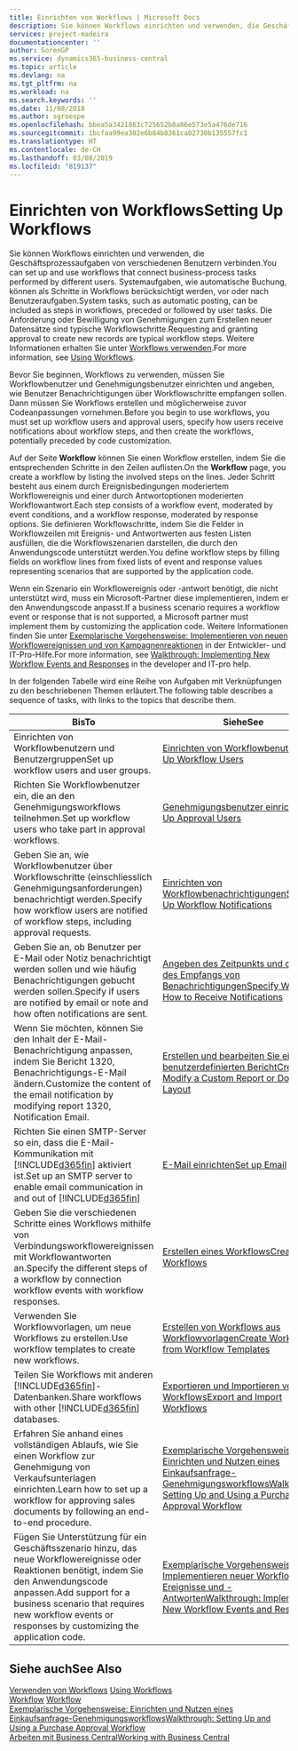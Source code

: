 ```yaml
---
title: Einrichten von Workflows | Microsoft Docs
description: Sie können Workflows einrichten und verwenden, die Geschäftsprozessaufgaben von verschiedenen Benutzern verbinden. Systemaufgaben, wie automatische Buchung, können als Schritte in Workflows berücksichtigt werden, vor oder nach Benutzeraufgaben. Die Anforderung oder Bewilligung von Genehmigungen zum Erstellen neuer Datensätze sind typische Workflowschritte.
services: project-madeira
documentationcenter: ''
author: SorenGP
ms.service: dynamics365-business-central
ms.topic: article
ms.devlang: na
ms.tgt_pltfrm: na
ms.workload: na
ms.search.keywords: ''
ms.date: 11/08/2018
ms.author: sgroespe
ms.openlocfilehash: bbea5a3421863c725652b8a86e573e5a476de716
ms.sourcegitcommit: 1bcfaa99ea302e6b84b8361ca02730b135557fc1
ms.translationtype: HT
ms.contentlocale: de-CH
ms.lasthandoff: 03/08/2019
ms.locfileid: "819137"
---
```

# <a name="setting-up-workflows"></a><span data-ttu-id="adf8d-105">Einrichten von Workflows</span><span class="sxs-lookup"><span data-stu-id="adf8d-105">Setting Up Workflows</span></span>
<span data-ttu-id="adf8d-106">Sie können Workflows einrichten und verwenden, die Geschäftsprozessaufgaben von verschiedenen Benutzern verbinden.</span><span class="sxs-lookup"><span data-stu-id="adf8d-106">You can set up and use workflows that connect business-process tasks performed by different users.</span></span> <span data-ttu-id="adf8d-107">Systemaufgaben, wie automatische Buchung, können als Schritte in Workflows berücksichtigt werden, vor oder nach Benutzeraufgaben.</span><span class="sxs-lookup"><span data-stu-id="adf8d-107">System tasks, such as automatic posting, can be included as steps in workflows, preceded or followed by user tasks.</span></span> <span data-ttu-id="adf8d-108">Die Anforderung oder Bewilligung von Genehmigungen zum Erstellen neuer Datensätze sind typische Workflowschritte.</span><span class="sxs-lookup"><span data-stu-id="adf8d-108">Requesting and granting approval to create new records are typical workflow steps.</span></span> <span data-ttu-id="adf8d-109">Weitere Informationen erhalten Sie unter [Workflows verwenden](across-use-workflows.md).</span><span class="sxs-lookup"><span data-stu-id="adf8d-109">For more information, see [Using Workflows](across-use-workflows.md).</span></span>  

 <span data-ttu-id="adf8d-110">Bevor Sie beginnen, Workflows zu verwenden, müssen Sie Workflowbenutzer und Genehmigungsbenutzer einrichten und angeben, wie Benutzer Benachrichtigungen über Workflowschritte empfangen sollen. Dann müssen Sie Workflows erstellen und möglicherweise zuvor Codeanpassungen vornehmen.</span><span class="sxs-lookup"><span data-stu-id="adf8d-110">Before you begin to use workflows, you must set up workflow users and approval users, specify how users receive notifications about workflow steps, and then create the workflows, potentially preceded by code customization.</span></span>  

 <span data-ttu-id="adf8d-111">Auf der Seite **Workflow** können Sie einen Workflow erstellen, indem Sie die entsprechenden Schritte in den Zeilen auflisten.</span><span class="sxs-lookup"><span data-stu-id="adf8d-111">On the **Workflow** page, you create a workflow by listing the involved steps on the lines.</span></span> <span data-ttu-id="adf8d-112">Jeder Schritt besteht aus einem durch Ereignisbedingungen moderiertem Workflowereignis und einer durch Antwortoptionen moderierten Workflowantwort.</span><span class="sxs-lookup"><span data-stu-id="adf8d-112">Each step consists of a workflow event, moderated by event conditions, and a workflow response, moderated by response options.</span></span> <span data-ttu-id="adf8d-113">Sie definieren Workflowschritte, indem Sie die Felder in Workflowzeilen mit Ereignis- und Antwortwerten aus festen Listen ausfüllen, die die Workflowszenarien darstellen, die durch den Anwendungscode unterstützt werden.</span><span class="sxs-lookup"><span data-stu-id="adf8d-113">You define workflow steps by filling fields on workflow lines from fixed lists of event and response values representing scenarios that are supported by the application code.</span></span>  

 <span data-ttu-id="adf8d-114">Wenn ein Szenario ein Workflowereignis oder -antwort benötigt, die nicht unterstützt wird, muss ein Microsoft-Partner diese implementieren, indem er den Anwendungscode anpasst.</span><span class="sxs-lookup"><span data-stu-id="adf8d-114">If a business scenario requires a workflow event or response that is not supported, a Microsoft partner must implement them by customizing the application code.</span></span> <span data-ttu-id="adf8d-115">Weitere Informationen finden Sie unter [Exemplarische Vorgehensweise: Implementieren von neuen Workflowereignissen und von Kampagnenreaktionen](/dynamics-nav/Walkthrough--Implementing-New-Workflow-Events-and-Responses) in der Entwickler- und IT-Pro-Hilfe.</span><span class="sxs-lookup"><span data-stu-id="adf8d-115">For more information, see [Walkthrough: Implementing New Workflow Events and Responses](/dynamics-nav/Walkthrough--Implementing-New-Workflow-Events-and-Responses) in the developer and IT-pro help.</span></span>

 <span data-ttu-id="adf8d-116">In der folgenden Tabelle wird eine Reihe von Aufgaben mit Verknüpfungen zu den beschriebenen Themen erläutert.</span><span class="sxs-lookup"><span data-stu-id="adf8d-116">The following table describes a sequence of tasks, with links to the topics that describe them.</span></span>  

|<span data-ttu-id="adf8d-117">**Bis**</span><span class="sxs-lookup"><span data-stu-id="adf8d-117">**To**</span></span>|<span data-ttu-id="adf8d-118">**Siehe**</span><span class="sxs-lookup"><span data-stu-id="adf8d-118">**See**</span></span>|  
|------------|-------------|  
|<span data-ttu-id="adf8d-119">Einrichten von Workflowbenutzern und Benutzergruppen</span><span class="sxs-lookup"><span data-stu-id="adf8d-119">Set up workflow users and user groups.</span></span>|[<span data-ttu-id="adf8d-120">Einrichten von Workflowbenutzern</span><span class="sxs-lookup"><span data-stu-id="adf8d-120">Set Up Workflow Users</span></span>](across-how-to-set-up-workflow-users.md)|  
|<span data-ttu-id="adf8d-121">Richten Sie Workflowbenutzer ein, die an den Genehmigungsworkflows teilnehmen.</span><span class="sxs-lookup"><span data-stu-id="adf8d-121">Set up workflow users who take part in approval workflows.</span></span>|[<span data-ttu-id="adf8d-122">Genehmigungsbenutzer einrichten</span><span class="sxs-lookup"><span data-stu-id="adf8d-122">Set Up Approval Users</span></span>](across-how-to-set-up-approval-users.md)|  
|<span data-ttu-id="adf8d-123">Geben Sie an, wie Workflowbenutzer über Workflowschritte (einschliesslich Genehmigungsanforderungen) benachrichtigt werden.</span><span class="sxs-lookup"><span data-stu-id="adf8d-123">Specify how workflow users are notified of workflow steps, including approval requests.</span></span>|[<span data-ttu-id="adf8d-124">Einrichten von Workflowbenachrichtigungen</span><span class="sxs-lookup"><span data-stu-id="adf8d-124">Setting Up Workflow Notifications</span></span>](across-setting-up-workflow-notifications.md)|  
|<span data-ttu-id="adf8d-125">Geben Sie an, ob Benutzer per E-Mail oder Notiz benachrichtigt werden sollen und wie häufig Benachrichtigungen gebucht werden sollen.</span><span class="sxs-lookup"><span data-stu-id="adf8d-125">Specify if users are notified by email or note and how often notifications are sent.</span></span>|[<span data-ttu-id="adf8d-126">Angeben des Zeitpunkts und der Art des Empfangs von Benachrichtigungen</span><span class="sxs-lookup"><span data-stu-id="adf8d-126">Specify When and How to Receive Notifications</span></span>](across-how-to-specify-when-and-how-to-receive-notifications.md)|  
|<span data-ttu-id="adf8d-127">Wenn Sie möchten, können Sie den Inhalt der E-Mail-Benachrichtigung anpassen, indem Sie Bericht 1320, Benachrichtigungs-E-Mail ändern.</span><span class="sxs-lookup"><span data-stu-id="adf8d-127">Customize the content of the email notification by modifying report 1320, Notification Email.</span></span>|[<span data-ttu-id="adf8d-128">Erstellen und bearbeiten Sie einen benutzerdefinierten Bericht</span><span class="sxs-lookup"><span data-stu-id="adf8d-128">Create and Modify a Custom Report or Document Layout</span></span>](ui-how-create-custom-report-layout.md)|  
|<span data-ttu-id="adf8d-129">Richten Sie einen SMTP-Server so ein, dass die E-Mail-Kommunikation mit [!INCLUDE[d365fin](includes/d365fin_md.md)] aktiviert ist.</span><span class="sxs-lookup"><span data-stu-id="adf8d-129">Set up an SMTP server to enable email communication in and out of [!INCLUDE[d365fin](includes/d365fin_md.md)]</span></span>|[<span data-ttu-id="adf8d-130">E-Mail einrichten</span><span class="sxs-lookup"><span data-stu-id="adf8d-130">Set up Email</span></span>](admin-how-setup-email.md)|
|<span data-ttu-id="adf8d-131">Geben Sie die verschiedenen Schritte eines Workflows mithilfe von Verbindungsworkflowereignissen mit Workflowantworten an.</span><span class="sxs-lookup"><span data-stu-id="adf8d-131">Specify the different steps of a workflow by connection workflow events with workflow responses.</span></span>|[<span data-ttu-id="adf8d-132">Erstellen eines Workflows</span><span class="sxs-lookup"><span data-stu-id="adf8d-132">Create Workflows</span></span>](across-how-to-create-workflows.md)|  
|<span data-ttu-id="adf8d-133">Verwenden Sie Workflowvorlagen, um neue Workflows zu erstellen.</span><span class="sxs-lookup"><span data-stu-id="adf8d-133">Use workflow templates to create new workflows.</span></span>|[<span data-ttu-id="adf8d-134">Erstellen von Workflows aus Workflowvorlagen</span><span class="sxs-lookup"><span data-stu-id="adf8d-134">Create Workflows from Workflow Templates</span></span>](across-how-to-create-workflows-from-workflow-templates.md)|  
|<span data-ttu-id="adf8d-135">Teilen Sie Workflows mit anderen [!INCLUDE[d365fin](includes/d365fin_md.md)]-Datenbanken.</span><span class="sxs-lookup"><span data-stu-id="adf8d-135">Share workflows with other [!INCLUDE[d365fin](includes/d365fin_md.md)] databases.</span></span>|[<span data-ttu-id="adf8d-136">Exportieren und Importieren von Workflows</span><span class="sxs-lookup"><span data-stu-id="adf8d-136">Export and Import Workflows</span></span>](across-how-to-export-and-import-workflows.md)|  
|<span data-ttu-id="adf8d-137">Erfahren Sie anhand eines vollständigen Ablaufs, wie Sie einen Workflow zur Genehmigung von Verkaufsunterlagen einrichten.</span><span class="sxs-lookup"><span data-stu-id="adf8d-137">Learn how to set up a workflow for approving sales documents by following an end-to-end procedure.</span></span>|[<span data-ttu-id="adf8d-138">Exemplarische Vorgehensweise: Einrichten und Nutzen eines Einkaufsanfrage-Genehmigungsworkflows</span><span class="sxs-lookup"><span data-stu-id="adf8d-138">Walkthrough: Setting Up and Using a Purchase Approval Workflow</span></span>](walkthrough-setting-up-and-using-a-purchase-approval-workflow.md)|  
|<span data-ttu-id="adf8d-139">Fügen Sie Unterstützung für ein Geschäftsszenario hinzu, das neue Workflowereignisse oder Reaktionen benötigt, indem Sie den Anwendungscode anpassen.</span><span class="sxs-lookup"><span data-stu-id="adf8d-139">Add support for a business scenario that requires new workflow events or responses by customizing the application code.</span></span>|[<span data-ttu-id="adf8d-140">Exemplarische Vorgehensweise: Implementieren neuer Workflow-Ereignisse und -Antworten</span><span class="sxs-lookup"><span data-stu-id="adf8d-140">Walkthrough: Implementing New Workflow Events and Responses</span></span>](/dynamics-nav/Walkthrough--Implementing-New-Workflow-Events-and-Responses)|  

## <a name="see-also"></a><span data-ttu-id="adf8d-141">Siehe auch</span><span class="sxs-lookup"><span data-stu-id="adf8d-141">See Also</span></span>  
 <span data-ttu-id="adf8d-142">[Verwenden von Workflows](across-use-workflows.md) </span><span class="sxs-lookup"><span data-stu-id="adf8d-142">[Using Workflows](across-use-workflows.md) </span></span>  
 <span data-ttu-id="adf8d-143">[Workflow](across-workflow.md) </span><span class="sxs-lookup"><span data-stu-id="adf8d-143">[Workflow](across-workflow.md) </span></span>  
 [<span data-ttu-id="adf8d-144">Exemplarische Vorgehensweise: Einrichten und Nutzen eines Einkaufsanfrage-Genehmigungsworkflows</span><span class="sxs-lookup"><span data-stu-id="adf8d-144">Walkthrough: Setting Up and Using a Purchase Approval Workflow</span></span>](walkthrough-setting-up-and-using-a-purchase-approval-workflow.md)  
 [<span data-ttu-id="adf8d-145">Arbeiten mit  Business Central</span><span class="sxs-lookup"><span data-stu-id="adf8d-145">Working with Business Central</span></span>](ui-work-product.md)
